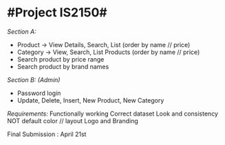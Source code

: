#Project IS2150#
================
_Section A:_
* Product ->  View Details, Search, List (order by name // price)
* Category -> View, Search, List Products (order by name // price)
* Search product by price range
* Search product by brand names

_Section B: (Admin)_
* Password login
* Update, Delete, Insert, New Product, New Category


_Requirements:_
Functionally working
Correct dataset
Look and consistency
NOT default color // layout
Logo and Branding

Final Submission : April 21st
